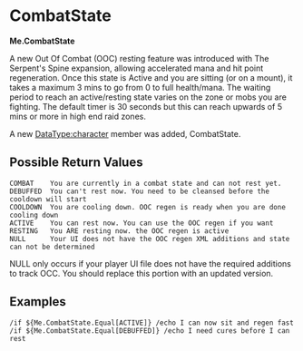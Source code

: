 
# CombatState

**Me.CombatState**

A new Out Of Combat (OOC\) resting feature was introduced with The Serpent's Spine expansion, allowing accelerated mana and hit point regeneration. Once this state is Active and you are sitting \(or on a mount), it takes a maximum 3 mins to go from 0 to full health/mana. The waiting period to reach an active/resting state varies on the zone or mobs you are fighting. The default timer is 30 seconds but this can reach upwards of 5 mins or more in high end raid zones.

A new [DataType:character](../data-types/datatype-character.md) member was added, CombatState.

## Possible Return Values

```text
COMBAT    You are currently in a combat state and can not rest yet.
DEBUFFED  You can't rest now. You need to be cleansed before the cooldown will start
COOLDOWN  You are cooling down. OOC regen is ready when you are done cooling down
ACTIVE    You can rest now. You can use the OOC regen if you want
RESTING   You ARE resting now. the OOC regen is active
NULL      Your UI does not have the OOC regen XML additions and state can not be determined
```

NULL only occurs if your player UI file does not have the required additions to track OCC. You should replace this portion with an updated version.

## Examples

```text
/if ${Me.CombatState.Equal[ACTIVE]} /echo I can now sit and regen fast
/if ${Me.CombatState.Equal[DEBUFFED]} /echo I need cures before I can rest
```

